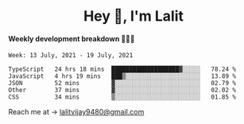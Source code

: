 <h1 align="center">Hey 👋, I'm Lalit</h1>

#### Weekly development breakdown 👨🏻‍💻
<!--START_SECTION:waka-->
```text
Week: 13 July, 2021 - 19 July, 2021

TypeScript   24 hrs 18 mins  ███████████████████▓░░░░░   78.24 % 
JavaScript   4 hrs 19 mins   ███▒░░░░░░░░░░░░░░░░░░░░░   13.89 % 
JSON         52 mins         ▓░░░░░░░░░░░░░░░░░░░░░░░░   02.79 % 
Other        37 mins         ▓░░░░░░░░░░░░░░░░░░░░░░░░   02.02 % 
CSS          34 mins         ▒░░░░░░░░░░░░░░░░░░░░░░░░   01.85 % 
```
<!--END_SECTION:waka-->

Reach me at → lalitvijay9480@gmail.com

